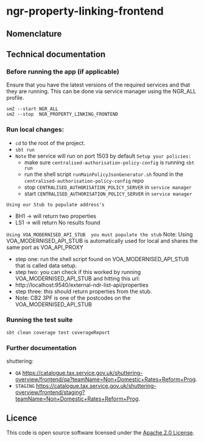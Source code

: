 
ngr-property-linking-frontend
================

## Nomenclature


## Technical documentation


### Before running the app (if applicable)

Ensure that you have the latest versions of the required services and that they are running. This can be done via service manager using the NGR_ALL profile.
```
sm2 --start NGR_ALL
sm2 --stop  NGR_PROPERTY_LINKING_FRONTEND
```
### Run local changes:
* `cd` to the root of the project.
* `sbt run`
* `Note` the service will run on port 1503 by default
`Setup your policies:`
    *  make sure `centralised-authorisation-policy-config` is running `sbt run`
    *  run the shell script `runMainPolicyJsonGenerator.sh` found in the `centralised-authorisation-policy-config` repo
    *  stop `CENTRALISED_AUTHORISATION_POLICY_SERVER` in `service manager`
    *  start `CENTRALISED_AUTHORISATION_POLICY_SERVER` in `service manager`
  
`Using our Stub to populate address's` 
* BH1 -> will return two properties
* LS1 -> will return No results found

`Using VOA_MODERNISED_API_STUB  you must populate the stub`
Note: Using VOA_MODERNISED_API_STUB is automatically used for local and shares the same port as VOA_API_PROXY 
* step one: run the shell script found on VOA_MODERNISED_API_STUB that is called data setup.
* step two: you can check if this worked by running VOA_MODERNISED_API_STUB and hitting this url:
* http://localhost:9540/external-ndr-list-api/properties
* step three: this should return properties from the stub.
* Note: CB2 3PF is one of the postcodes on the VOA_MODERNISED_API_STUB

### Running the test suite
```
sbt clean coverage test coverageReport
```
### Further documentation

shuttering:
* `QA` https://catalogue.tax.service.gov.uk/shuttering-overview/frontend/qa?teamName=Non+Domestic+Rates+Reform+Prog.
* `STAGING` https://catalogue.tax.service.gov.uk/shuttering-overview/frontend/staging?teamName=Non+Domestic+Rates+Reform+Prog.

## Licence
This code is open source software licensed under
the [Apache 2.0 License]("http://www.apache.org/licenses/LICENSE-2.0.html").